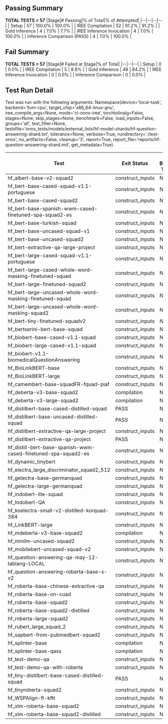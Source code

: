 ## Passing Summary

**TOTAL TESTS = 57**
|Stage|# Passing|% of Total|% of Attempted|
|--|--|--|--|
| Setup | 57 | 100.0% | 100.0% |
| IREE Compilation | 52 | 91.2% | 91.2% |
| Gold Inference | 4 | 7.0% | 7.7% |
| IREE Inference Invocation | 4 | 7.0% | 100.0% |
| Inference Comparison (PASS) | 4 | 7.0% | 100.0% |
## Fail Summary

**TOTAL TESTS = 57**
|Stage|# Failed at Stage|% of Total|
|--|--|--|
| Setup | 0 | 0.0% |
| IREE Compilation | 5 | 8.8% |
| Gold Inference | 48 | 84.2% |
| IREE Inference Invocation | 0 | 0.0% |
| Inference Comparison | 0 | 0.0% |
## Test Run Detail
Test was run with the following arguments:
Namespace(device='local-task', backend='llvm-cpu', target_chip='x86_64-linux-gnu', iree_compile_args=None, mode='cl-onnx-iree', torchtolinalg=False, stages=None, skip_stages=None, benchmark=False, load_inputs=False, groups='all', test_filter=None, testsfile='onnx_tests/models/external_lists/hf-model-shards/hf-question-answering-shard.txt', tolerance=None, verbose=True, rundirectory='./test-onnx', no_artifacts=False, cleanup='3', report=True, report_file='reports/hf-question-answering-shard.md', get_metadata=True)

| Test | Exit Status | Mean Benchmark Time (ms) | Notes |
|--|--|--|--|
| hf_albert-base-v2-squad2 | construct_inputs | None | |
| hf_bert-base-cased-squad-v1.1-portuguese | construct_inputs | None | |
| hf_bert-base-cased-squad2 | construct_inputs | None | |
| hf_bert-base-spanish-wwm-cased-finetuned-spa-squad2-es | construct_inputs | None | |
| hf_bert-base-turkish-squad | construct_inputs | None | |
| hf_bert-base-uncased-squad-v1 | construct_inputs | None | |
| hf_bert-base-uncased-squad2 | construct_inputs | None | |
| hf_bert-extractive-qa-large-project | construct_inputs | None | |
| hf_bert-large-cased-squad-v1.1-portuguese | construct_inputs | None | |
| hf_bert-large-cased-whole-word-masking-finetuned-squad | construct_inputs | None | |
| hf_bert-large-finetuned-squad2 | construct_inputs | None | |
| hf_bert-large-uncased-whole-word-masking-finetuned-squad | construct_inputs | None | |
| hf_bert-large-uncased-whole-word-masking-squad2 | construct_inputs | None | |
| hf_bert-tiny-finetuned-squadv2 | construct_inputs | None | |
| hf_bertserini-bert-base-squad | construct_inputs | None | |
| hf_biobert-base-cased-v1.1-squad | construct_inputs | None | |
| hf_biobert-large-cased-v1.1-squad | construct_inputs | None | |
| hf_biobert-v1.1-biomedicalQuestionAnswering | construct_inputs | None | |
| hf_BioLinkBERT-base | construct_inputs | None | |
| hf_BioLinkBERT-large | construct_inputs | None | |
| hf_camembert-base-squadFR-fquad-piaf | construct_inputs | None | |
| hf_deberta-v3-base-squad2 | compilation | None | |
| hf_deberta-v3-large-squad2 | compilation | None | |
| hf_distilbert-base-cased-distilled-squad | PASS | None | |
| hf_distilbert-base-uncased-distilled-squad | PASS | None | |
| hf_distilbert-extractive-qa-large-project | construct_inputs | None | |
| hf_distilbert-extractive-qa-project | PASS | None | |
| hf_distill-bert-base-spanish-wwm-cased-finetuned-spa-squad2-es | construct_inputs | None | |
| hf_dynamic_tinybert | construct_inputs | None | |
| hf_electra_large_discriminator_squad2_512 | construct_inputs | None | |
| hf_gelectra-base-germanquad | construct_inputs | None | |
| hf_gelectra-large-germanquad | construct_inputs | None | |
| hf_indobert-lite-squad | construct_inputs | None | |
| hf_Indobert-QA | construct_inputs | None | |
| hf_koelectra-small-v2-distilled-korquad-384 | construct_inputs | None | |
| hf_LinkBERT-large | construct_inputs | None | |
| hf_mdeberta-v3-base-squad2 | compilation | None | |
| hf_minilm-uncased-squad2 | construct_inputs | None | |
| hf_mobilebert-uncased-squad-v2 | construct_inputs | None | |
| hf_question-answering-qa-may-12-tablang-LOCAL | construct_inputs | None | |
| hf_question-answering-roberta-base-s-v2 | construct_inputs | None | |
| hf_roberta-base-chinese-extractive-qa | construct_inputs | None | |
| hf_roberta-base-on-cuad | construct_inputs | None | |
| hf_roberta-base-squad2 | construct_inputs | None | |
| hf_roberta-base-squad2-distilled | construct_inputs | None | |
| hf_roberta-large-squad2 | construct_inputs | None | |
| hf_rubert_large_squad_2 | construct_inputs | None | |
| hf_sapbert-from-pubmedbert-squad2 | construct_inputs | None | |
| hf_splinter-base | compilation | None | |
| hf_splinter-base-qass | compilation | None | |
| hf_test-demo-qa | construct_inputs | None | |
| hf_test-demo-qa-with-roberta | construct_inputs | None | |
| hf_tiny-distilbert-base-cased-distilled-squad | PASS | None | |
| hf_tinyroberta-squad2 | construct_inputs | None | |
| hf_WSPAlign-ft-kftt | construct_inputs | None | |
| hf_xlm-roberta-base-squad2 | construct_inputs | None | |
| hf_xlm-roberta-base-squad2-distilled | construct_inputs | None | |

